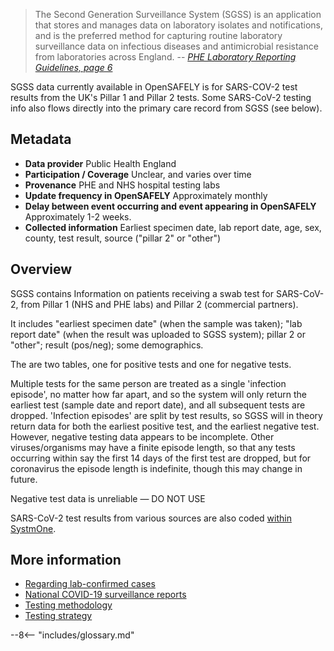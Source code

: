 > The Second Generation Surveillance System (SGSS) is an application that stores and manages data on laboratory isolates and notifications, and is the preferred method for capturing routine laboratory surveillance data on infectious diseases and antimicrobial resistance from laboratories across England.   -- <cite>[PHE Laboratory Reporting Guidelines, page 6](https://assets.publishing.service.gov.uk/government/uploads/system/uploads/attachment_data/file/739854/PHE_Laboratory_Reporting_Guidelines.pdf#page=6)</cite>


SGSS data currently available in OpenSAFELY is for SARS-COV-2 test results from the UK's Pillar 1 and Pillar 2 tests.
Some SARS-CoV-2 testing info also flows directly into the primary care record from SGSS (see below).


## Metadata


* **Data provider** Public Health England
* **Participation / Coverage** Unclear, and varies over time
* **Provenance** PHE and NHS hospital testing labs
* **Update frequency in OpenSAFELY** Approximately monthly
* **Delay between event occurring and event appearing in OpenSAFELY** Approximately 1-2 weeks.
* **Collected information** Earliest specimen date, lab report date, age, sex, county, test result, source ("pillar 2" or "other")


## Overview
SGSS contains Information on patients receiving a swab test for SARS-CoV-2, from Pillar 1 (NHS and PHE labs) and Pillar 2 (commercial partners).

It includes "earliest specimen date" (when the sample was taken); "lab report date" (when the result was uploaded to SGSS system); pillar 2 or "other"; result (pos/neg); some demographics.

The are two tables, one for positive tests and one for negative tests.

Multiple tests for the same person are treated as a single 'infection episode', no matter how far apart, and so the system will only return the earliest test (sample date and report date), and all subsequent tests are dropped.
'Infection episodes' are split by test results, so SGSS will in theory return data for both the earliest positive test, and the earliest negative test.
However, negative testing data appears to be incomplete.
Other viruses/organisms may have a finite episode length, so that any tests occurring within say the first 14 days of the first test are dropped, but for coronavirus the episode length is indefinite, though this may change in future.

Negative test data is unreliable &mdash; DO NOT USE

SARS-CoV-2 test results from various sources are also coded [within SystmOne](dataset-systmone.md).


## More information

* [Regarding lab-confirmed cases](https://coronavirus.data.gov.uk/about#total-and-daily-uk-cases)
* [National COVID-19 surveillance reports](https://www.gov.uk/government/publications/national-covid-19-surveillance-reports)
* [Testing methodology](https://www.gov.uk/government/publications/coronavirus-covid-19-testing-data-methodology/covid-19-testing-data-methodology-note)
* [Testing strategy](https://assets.publishing.service.gov.uk/government/uploads/system/uploads/attachment_data/file/878121/coronavirus-covid-19-testing-strategy.pdf#page=8)


--8<-- "includes/glossary.md"


